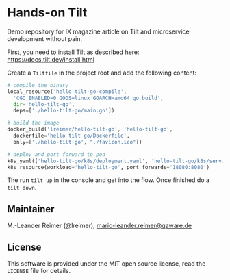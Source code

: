 # Hands-on Tilt

Demo repository for IX magazine article on Tilt and microservice development without pain. 

First, you need to install Tilt as described here: https://docs.tilt.dev/install.html

Create a `Tiltfile` in the project root and add the following content:
```python
# compile the binary
local_resource('hello-tilt-go-compile',
  'CGO_ENABLED=0 GOOS=linux GOARCH=amd64 go build',
  dir='hello-tilt-go',
  deps=['./hello-tilt-go/main.go'])

# build the image
docker_build('lreimer/hello-tilt-go', 'hello-tilt-go', 
  dockerfile='hello-tilt-go/Dockerfile',
  only=['./hello-tilt-go', "./favicon.ico"])

# deploy and port forward to pod
k8s_yaml(['hello-tilt-go/k8s/deployment.yaml', 'hello-tilt-go/k8s/service.yaml'])
k8s_resource(workload='hello-tilt-go', port_forwards='18080:8080')
```

The run `tilt up` in the console and get into the flow. Once finished do a `tilt down`.

## Maintainer

M.-Leander Reimer (@lreimer), <mario-leander.reimer@qaware.de>

## License

This software is provided under the MIT open source license, read the `LICENSE`
file for details.